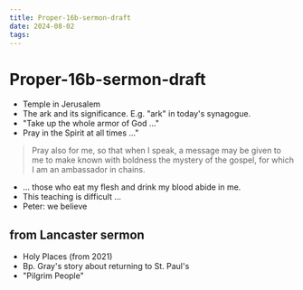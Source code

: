 ```yaml
---
title: Proper-16b-sermon-draft
date: 2024-08-02
tags: 
---
```

# Proper-16b-sermon-draft

- Temple in Jerusalem
- The ark and its significance. E.g. "ark" in today's synagogue.
- "Take up the whole armor of God …"
- Pray in the Spirit at all times …"
> Pray also for me, so that when I speak, a message may be given to me to make known with boldness the mystery of the gospel, for which I am an ambassador in chains. 
- … those who eat my flesh and drink my blood abide in me. 
- This teaching is difficult …
- Peter: we believe
## from Lancaster sermon
- Holy Places (from 2021)
- Bp. Gray's story about returning to St. Paul's
- "Pilgrim People"
